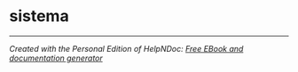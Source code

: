 # sistema


***
_Created with the Personal Edition of HelpNDoc: [Free EBook and documentation generator](<https://www.helpndoc.com>)_
